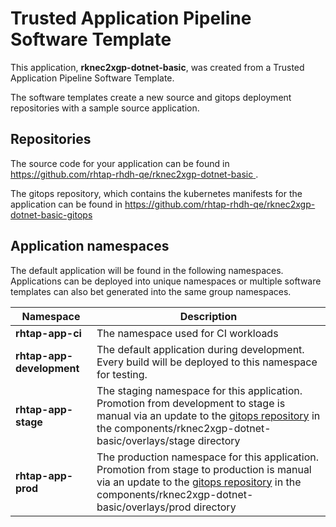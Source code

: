 # Trusted Application Pipeline Software Template

This application, **rknec2xgp-dotnet-basic**, was created from a Trusted Application Pipeline Software Template.

The software templates create a new source and gitops deployment repositories with a sample source application. 

## Repositories

The source code for your application can be found in [https://github.com/rhtap-rhdh-qe/rknec2xgp-dotnet-basic ](https://github.com/rhtap-rhdh-qe/rknec2xgp-dotnet-basic ).
 
The gitops repository, which contains the kubernetes manifests for the application can be found in 
[https://github.com/rhtap-rhdh-qe/rknec2xgp-dotnet-basic-gitops ](https://github.com/rhtap-rhdh-qe/rknec2xgp-dotnet-basic-gitops ) 

## Application namespaces 

The default application will be found in the following namespaces. Applications can be deployed into unique namespaces or multiple software templates can also bet generated into the same group namespaces.  

|  Namespace   |  Description   |  
| -------- | -------- |
| **rhtap-app-ci** | The namespace used for CI workloads |
| **rhtap-app-development** | The default application during development. Every build will be deployed to this namespace for testing. |
| **rhtap-app-stage** | The staging namespace for this application. Promotion from development to stage is manual via an update to the [gitops repository](https://github.com/rhtap-rhdh-qe/rknec2xgp-dotnet-basic-gitops ) in the components/rknec2xgp-dotnet-basic/overlays/stage directory |
| **rhtap-app-prod** | The production namespace for this application. Promotion from stage to production is manual via an update to the [gitops repository](https://github.com/rhtap-rhdh-qe/rknec2xgp-dotnet-basic-gitops ) in the components/rknec2xgp-dotnet-basic/overlays/prod directory |